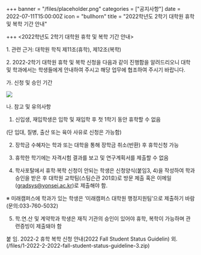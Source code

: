 +++
banner = "/files/placeholder.png"
categories = ["공지사항"]
date = 2022-07-11T15:00:00Z
icon = "bullhorn"
title = "2022학년도 2학기 대학원 휴학 및 복학 기간 안내"

+++
<2022학년도 2학기 대학원 휴학 및 복학 기간 안내>

1\. 관련 근거: 대학원 학칙 제11조(휴학), 제12조(복학)

2\. 2022-2학기 대학원 휴학 및 복학 신청을 다음과 같이 진행함을 알려드리오니 대학 및 학과에서는 학생들에게 안내하여 주시고 해당 업무에 협조하여 주시기 바랍니다.

가. 신청 및 승인 기간

![](/files/휴학.png)

나. 참고 및 유의사항

1) 신입생, 재입학생은 입학 및 재입학 후 첫 1학기 동안 휴학할 수 없음

(단 입대, 질병, 출산 또는 육아 사유로 신청은 가능함)

2) 장학금 수혜자는 학과 또는 대학을 통해 장학금 취소(반환) 후 휴학신청 가능

3) 휴학한 학기에는 자격시험 결과를 보고 및 연구계획서를 제출할 수 없음

4) 학사포탈에서 휴학∙복학 신청이 안되는 학생은 신청양식(붙임3, 4)을 작성하여 학과 승인을 받은 후 대학원 교학팀(스팀슨관 201호)로 방문 제출 혹은 이메일(gradsys@yonsei.ac.kr)로 제출해야 함.

※ 미래캠퍼스에 학과가 있는 학생은 ‘미래캠퍼스 대학원 행정지원팀’으로 제출하기 바람(문의:033-760-5032)

5) 학․연․산 및 계약학과 학생은 재직 기관의 승인이 있어야 휴학, 복학이 가능하며 관련증빙이 제출돼야 함

붙 임. 2022-2 휴학 복학 신청 안내(2022 Fall Student Status Guidelin) 외.(/files/1-2022-2-2022-fall-student-status-guideline-3.zip)